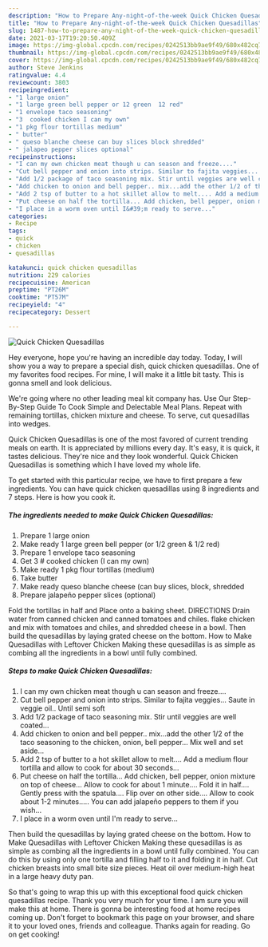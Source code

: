 ```yaml
---
description: "How to Prepare Any-night-of-the-week Quick Chicken Quesadillas"
title: "How to Prepare Any-night-of-the-week Quick Chicken Quesadillas"
slug: 1487-how-to-prepare-any-night-of-the-week-quick-chicken-quesadillas
date: 2021-03-17T19:20:50.409Z
image: https://img-global.cpcdn.com/recipes/0242513bb9ae9f49/680x482cq70/quick-chicken-quesadillas-recipe-main-photo.jpg
thumbnail: https://img-global.cpcdn.com/recipes/0242513bb9ae9f49/680x482cq70/quick-chicken-quesadillas-recipe-main-photo.jpg
cover: https://img-global.cpcdn.com/recipes/0242513bb9ae9f49/680x482cq70/quick-chicken-quesadillas-recipe-main-photo.jpg
author: Steve Jenkins
ratingvalue: 4.4
reviewcount: 3803
recipeingredient:
- "1 large onion"
- "1 large green bell pepper or 12 green  12 red"
- "1 envelope taco seasoning"
- "3  cooked chicken I can my own"
- "1 pkg flour tortillas medium"
- " butter"
- " queso blanche cheese can buy slices block shredded"
- " jalapeo pepper slices optional"
recipeinstructions:
- "I can my own chicken meat though u can season and freeze...."
- "Cut bell pepper and onion into strips. Similar to fajita veggies... Saute in veggie oil.. Until semi soft"
- "Add 1/2 package of taco seasoning mix. Stir until veggies are well coated..."
- "Add chicken to onion and bell pepper.. mix...add the other 1/2 of the taco seasoning to the chicken, onion, bell pepper... Mix well and set aside..."
- "Add 2 tsp of butter to a hot skillet allow to melt.... Add a medium flour tortilla and allow to cook for about 30 seconds..."
- "Put cheese on half the tortilla... Add chicken, bell pepper, onion mixture on top of cheese... Allow to cook for about 1 minute.... Fold it in half.... Gently press with the spatula.... Flip over on other side.... Allow to cook about 1-2 minutes..... You can add jalapeño peppers to them if you wish..."
- "I place in a worm oven until I&#39;m ready to serve..."
categories:
- Recipe
tags:
- quick
- chicken
- quesadillas

katakunci: quick chicken quesadillas 
nutrition: 229 calories
recipecuisine: American
preptime: "PT26M"
cooktime: "PT57M"
recipeyield: "4"
recipecategory: Dessert

---
```



![Quick Chicken Quesadillas](https://img-global.cpcdn.com/recipes/0242513bb9ae9f49/680x482cq70/quick-chicken-quesadillas-recipe-main-photo.jpg)

Hey everyone, hope you're having an incredible day today. Today, I will show you a way to prepare a special dish, quick chicken quesadillas. One of my favorites food recipes. For mine, I will make it a little bit tasty. This is gonna smell and look delicious.

We&#39;re going where no other leading meal kit company has. Use Our Step-By-Step Guide To Cook Simple and Delectable Meal Plans. Repeat with remaining tortillas, chicken mixture and cheese. To serve, cut quesadillas into wedges.

Quick Chicken Quesadillas is one of the most favored of current trending meals on earth. It is appreciated by millions every day. It's easy, it is quick, it tastes delicious. They're nice and they look wonderful. Quick Chicken Quesadillas is something which I have loved my whole life.


To get started with this particular recipe, we have to first prepare a few ingredients. You can have quick chicken quesadillas using 8 ingredients and 7 steps. Here is how you cook it.

<!--inarticleads1-->

##### The ingredients needed to make Quick Chicken Quesadillas:

1. Prepare 1 large onion
1. Make ready 1 large green bell pepper (or 1/2 green &amp; 1/2 red)
1. Prepare 1 envelope taco seasoning
1. Get 3 # cooked chicken (I can my own)
1. Make ready 1 pkg flour tortillas (medium)
1. Take  butter
1. Make ready  queso blanche cheese (can buy slices, block, shredded
1. Prepare  jalapeño pepper slices (optional)


Fold the tortillas in half and Place onto a baking sheet. DIRECTIONS Drain water from canned chicken and canned tomatoes and chiles. flake chicken and mix with tomatoes and chiles, and shredded cheese in a bowl. Then build the quesadillas by laying grated cheese on the bottom. How to Make Quesadillas with Leftover Chicken Making these quesadillas is as simple as combing all the ingredients in a bowl until fully combined. 

<!--inarticleads2-->

##### Steps to make Quick Chicken Quesadillas:

1. I can my own chicken meat though u can season and freeze....
1. Cut bell pepper and onion into strips. Similar to fajita veggies... Saute in veggie oil.. Until semi soft
1. Add 1/2 package of taco seasoning mix. Stir until veggies are well coated...
1. Add chicken to onion and bell pepper.. mix...add the other 1/2 of the taco seasoning to the chicken, onion, bell pepper... Mix well and set aside...
1. Add 2 tsp of butter to a hot skillet allow to melt.... Add a medium flour tortilla and allow to cook for about 30 seconds...
1. Put cheese on half the tortilla... Add chicken, bell pepper, onion mixture on top of cheese... Allow to cook for about 1 minute.... Fold it in half.... Gently press with the spatula.... Flip over on other side.... Allow to cook about 1-2 minutes..... You can add jalapeño peppers to them if you wish...
1. I place in a worm oven until I&#39;m ready to serve...


Then build the quesadillas by laying grated cheese on the bottom. How to Make Quesadillas with Leftover Chicken Making these quesadillas is as simple as combing all the ingredients in a bowl until fully combined. You can do this by using only one tortilla and filling half to it and folding it in half. Cut chicken breasts into small bite size pieces. Heat oil over medium-high heat in a large heavy duty pan. 

So that's going to wrap this up with this exceptional food quick chicken quesadillas recipe. Thank you very much for your time. I am sure you will make this at home. There is gonna be interesting food at home recipes coming up. Don't forget to bookmark this page on your browser, and share it to your loved ones, friends and colleague. Thanks again for reading. Go on get cooking!
